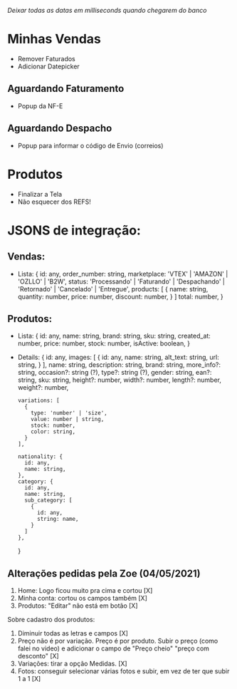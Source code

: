 *Deixar todas as datas em milliseconds quando chegarem do banco*

# Minhas Vendas
- Remover Faturados
- Adicionar Datepicker

## Aguardando Faturamento
- Popup da NF-E

## Aguardando Despacho
- Popup para informar o código de Envio (correios)

# Produtos
- Finalizar a Tela
- Não esquecer dos REFS!


# JSONS de integração:

## Vendas:
- Lista:
  {
    id: any,
    order_number: string,
    marketplace: 'VTEX' | 'AMAZON' | 'OZLLO' | 'B2W',
    status: 'Processando' | 'Faturando' | 'Despachando' | 'Retornado' | 'Cancelado' | 'Entregue',
    products: [
      {
        name: string,
        quantity: number,
        price: number,
        discount: number,
      }
    ]
    total: number,
  }

## Produtos:

- Lista:
    {
      id: any,
      name: string,
      brand: string,
      sku: string,
      created_at: number,
      price: number,
      stock: number,
      isActive: boolean,
    }
- Details:
    {
      id: any,
      images: [
        {
          id: any,
          name: string,
          alt_text: string,
          url: string,
        }
      ],
      name: string,
      description: string,
      brand: string,
      more_info?: string,
      occasion?: string (?),
      type?: string (?),
      gender: string,
      ean?: string,
      sku: string,
      height?: number,
      width?: number,
      length?: number,
      weight?: number,

      variations: [
        {
          type: 'number' | 'size',
          value: number | string,
          stock: number,
          color: string,
        }
      ],

      nationality: {
        id: any,
        name: string,
      },
      category: {
        id: any,
        name: string,
        sub_category: [
          {
            id: any,
            string: name,
          }
        ]
      },
    }


## Alterações pedidas pela Zoe (04/05/2021)
1) Home: Logo ficou muito pra cima e cortou [X]
2) Minha conta: cortou os campos também [X]
3) Produtos: "Editar" não está em botão [X]

Sobre cadastro dos produtos:
1) Diminuir todas as letras e campos [X]
2) Preço não é por variação. Preço é por produto. Subir o preço (como falei no video) e adicionar o campo de "Preço cheio" "preço com desconto" [X]
3) Variações: tirar a opção Medidas. [X]
4) Fotos: conseguir selecionar várias fotos e subir, em vez de ter que subir 1 a 1 [X]
